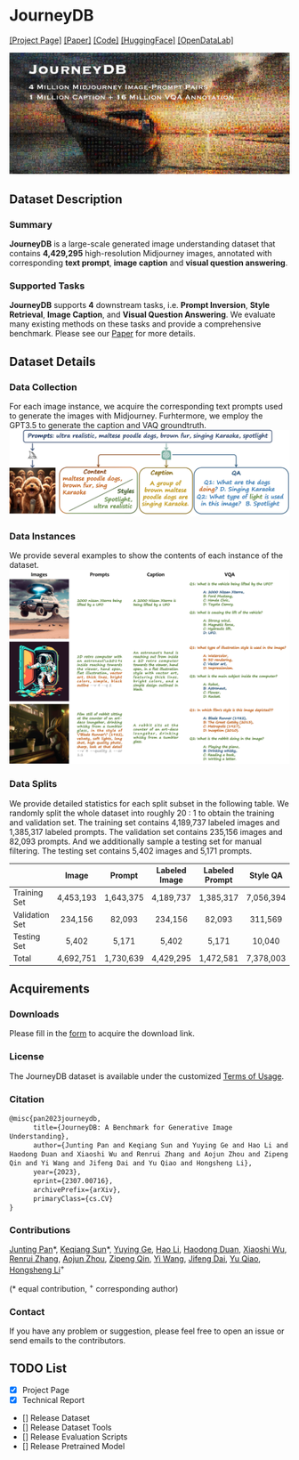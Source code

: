 # JourneyDB

[[Project Page]](https://journeydb.github.io) [[Paper]](https://arxiv.org/abs/2307.00716) [[Code]](https://github.com/JourneyDB/JourneyDB) [[HuggingFace]](https://huggingface.co/datasets/JourneyDB/JourneyDB) [[OpenDataLab]]()

![image](./assets/jdb_teaser_small.jpg)

## Dataset Description

### Summary

**JourneyDB** is a large-scale generated image understanding dataset that contains **4,429,295** high-resolution Midjourney images, annotated with corresponding **text prompt**, **image caption** and **visual question answering**.

### Supported Tasks

**JourneyDB** supports **4** downstream tasks, i.e. **Prompt Inversion**, **Style Retrieval**, **Image Caption**, and **Visual Question Answering**. We evaluate many existing methods on these tasks and provide a comprehensive benchmark. Please see our [Paper](https://arxiv.org/abs/2307.00716) for more details.

## Dataset Details

### Data Collection
For each image instance, we acquire the corresponding text prompts used to generate the images with Midjourney. Furhtermore, we employ the GPT3.5 to generate the caption and VAQ groundtruth.
![image](./assets/jdb_data_collection.jpg)

### Data Instances

We provide several examples to show the contents of each instance of the dataset. 
![image](./assets/jdb_samples_small.jpeg)

### Data Splits
We provide detailed statistics for each split subset in the following table. We randomly split the whole dataset into roughly 20 : 1 to obtain the training and validation set. The training set contains 4,189,737 labeled images and 1,385,317 labeled prompts. The validation set contains 235,156 images and 82,093 prompts. And we additionally sample a testing set for manual filtering. The testing set contains 5,402 images and 5,171 prompts.

|                |   Image   |   Prompt  | Labeled Image | Labeled Prompt |  Style QA | Content QA |
|----------------|:---------:|:---------:|:-------------:|:--------------:|:---------:|:----------:|
| Training Set   | 4,453,193 | 1,643,375 |   4,189,737   |    1,385,317   | 7,056,394 |  8,775,971 |
| Validation Set |  234,156  |   82,093  |    234,156    |     82,093     |  311,569  |   374,310  |
| Testing Set    |   5,402   |   5,171   |     5,402     |      5,171     |   10,040  |   11,369   |
| Total          | 4,692,751 | 1,730,639 |   4,429,295   |    1,472,581   | 7,378,003 |  9,161,650 |

## Acquirements

### Downloads

Please fill in the [form](https://docs.google.com/forms/d/e/1FAIpQLSeiciK0g0IA46_hFaitRhdpihhpjqt3helJNT68y-C8MfKhiQ/viewform?usp=sf_link) to acquire the download link.

### License

The JourneyDB dataset is available under the customized [Terms of Usage](./assets/Terms_of_Usage.md).

### Citation

```
@misc{pan2023journeydb,
      title={JourneyDB: A Benchmark for Generative Image Understanding}, 
      author={Junting Pan and Keqiang Sun and Yuying Ge and Hao Li and Haodong Duan and Xiaoshi Wu and Renrui Zhang and Aojun Zhou and Zipeng Qin and Yi Wang and Jifeng Dai and Yu Qiao and Hongsheng Li},
      year={2023},
      eprint={2307.00716},
      archivePrefix={arXiv},
      primaryClass={cs.CV}
}
```

### Contributions

[Junting Pan](https://junting.github.io)\*, [Keqiang Sun](https://keqiangsun.github.io)\*, [Yuying Ge](https://geyuying.github.io), [Hao Li](https://cpsxhao.github.io), [Haodong Duan](https://kennymckormick.github.io), [Xiaoshi Wu](https://github.com/tgxs002), [Renrui Zhang](https://github.com/ZrrSkywalker), [Aojun Zhou](https://scholar.google.com/citations?user=cC8lXi8AAAAJ&hl=en), [Zipeng Qin](https://www.linkedin.cn/incareer/in/zipeng-bruce-qin-846a65119), [Yi Wang](https://shepnerd.github.io), [Jifeng Dai](https://jifengdai.org), [Yu Qiao](http://mmlab.siat.ac.cn/yuqiao/), [Hongsheng Li](https://www.ee.cuhk.edu.hk/~hsli/)<sup>+</sup>

(\* equal contribution, <sup>+</sup> corresponding author)

### Contact
If you have any problem or suggestion, please feel free to open an issue or send emails to the contributors.

## TODO List
- [x] Project Page
- [x] Technical Report
- [] Release Dataset
- [] Release Dataset Tools
- [] Release Evaluation Scripts
- [] Release Pretrained Model
